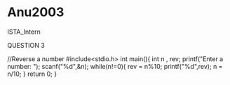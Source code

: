 # Anu2003
ISTA_Intern



QUESTION 3

//Reverse a number
#include<stdio.h>
int main(){
    int n , rev;
    printf("Enter a number: ");
    scanf("%d",&n);
    while(n!=0){
        rev = n%10;
        printf("%d",rev);
        n = n/10;
    }
return 0;
}
